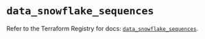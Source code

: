# `data_snowflake_sequences`

Refer to the Terraform Registry for docs: [`data_snowflake_sequences`](https://registry.terraform.io/providers/snowflake-labs/snowflake/1.0.3/docs/data-sources/sequences).
